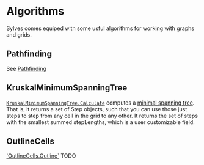 # Algorithms

Sylves comes equiped with some usful algorithms for working with graphs and grids.

## Pathfinding

See [Pathfinding](pathfinding.md)

## KruskalMinimumSpanningTree

[`KruskalMinimumSpanningTree.Calculate`](xref:Sylves.KruskalMinimumSpanningTree.Calculate(Sylves.IGrid,System.Func{Sylves.Step,System.Nullable{System.Single}})) computes a [minimal spanning tree](https://en.wikipedia.org/wiki/Minimum_spanning_tree). That is, it returns a set of Step objects, such that you can use those just steps to step from any cell in the grid to any other. It returns the set of steps with the smallest summed stepLengths, which is a user customizable field.

## OutlineCells

['OutlineCells.Outline`](xref:Sylves.OutlineCells.TODO) TODO